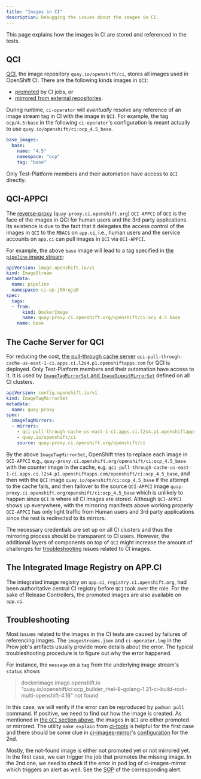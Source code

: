 ```yaml
---
title: "Images in CI"
description: Debugging the issues about the images in CI.
---
```


This page explains how the images in CI are stored and referenced in the tests.

## QCI

[QCI](/docs/how-tos/use-registries-in-build-farm/#summary-of-available-registries),
the image repository `quay.io/openshift/ci`, stores all images used in OpenShift CI.
There are the following kinds images in `QCI`:
- [promoted](/docs/architecture/ci-operator/#publishing-container-images) by CI jobs, or
- [mirrored from external repositories](/docs/how-tos/external-images/).

During runtime, `ci-operator` will _eventually_ resolve any reference 
of an image stream tag in CI with the image in `QCI`.
For example, the tag `ocp/4.5:base` in the following `ci-operator`'s configuration
is meant actually to use `quay.io/openshift/ci:ocp_4.5_base`.

```yaml
base_images:
  base:
    name: "4.5"
    namespace: "ocp"
    tag: "base"
```

Only Test-Platform members and their automation have access to `QCI` directly.

## QCI-APPCI

The [reverse-proxy](https://github.com/openshift/release/blob/master/clusters/app.ci/assets/admin_qci-appci.yaml) (`quay-proxy.ci.openshift.org`) `QCI-APPCI` of `QCI` is the face of the images in QCI for human users and the 3rd party applications.
Its existence is due to the fact that it delegates the access control of the images in `QCI` to the `RBAC`s on `app.ci`, i.e.,
human users and the service accounts on `app.ci` can pull images in `QCI` via `QCI-APPCI`.


For example, the above `base` image will lead to a tag specified in [the `pipeline` image stream](/docs/architecture/ci-operator/#referencing-images):

```yaml
apiVersion: image.openshift.io/v1
kind: ImageStream
metadata:
  name: pipeline
  namespace: ci-op-j80rqjq0
spec:
  tags:
  - from:
      kind: DockerImage
      name: quay-proxy.ci.openshift.org/openshift/ci:ocp_4.5_base
    name: base
```

## The Cache Server for QCI

For reducing the cost, [the pull-through cache server](https://github.com/openshift/release/blob/master/clusters/app.ci/quayio-pull-through-cache/qci-pull-through-cache-us-east-1.yaml) `qci-pull-through-cache-us-east-1-ci.apps.ci.l2s4.p1.openshiftapps.com` for QCI is deployed. Only Test-Platform members and their automation have access to it.
It is used by [`ImageTagMirrorSet` and `ImageDigestMirrorSet`](https://docs.openshift.com/container-platform/4.15/openshift_images/image-configuration.html#images-configuration-registry-mirror_image-configuration) defined on all CI clusters.

```yaml
apiVersion: config.openshift.io/v1
kind: ImageTagMirrorSet
metadata:
  name: quay-proxy
spec:
  imageTagMirrors:
  - mirrors:
    - qci-pull-through-cache-us-east-1-ci.apps.ci.l2s4.p1.openshiftapps.com/openshift/ci
    - quay.io/openshift/ci
    source: quay-proxy.ci.openshift.org/openshift/ci
```

By the above `ImageTagMirrorSet`, OpenShift tries to replace each image in `QCI-APPCI` e.g., `quay-proxy.ci.openshift.org/openshift/ci:ocp_4.5_base`
with the counter image in the cache, e.g. `qci-pull-through-cache-us-east-1-ci.apps.ci.l2s4.p1.openshiftapps.com/openshift/ci:ocp_4.5_base`,
and then with the `QCI` image `quay.io/openshift/ci:ocp_4.5_base` if the attempt to the cache fails, and then
failover to the source `QCI-APPCI` image `quay-proxy.ci.openshift.org/openshift/ci:ocp_4.5_base` which is unlikely to happen since
`QCI` is where all CI images are stored.
Although `QCI-APPCI` shows up everywhere, with the mirroring manifests above working properly `QCI-APPCI` has only light traffic
from Human users and 3rd party applications since the rest is redirected to its mirrors.

The necessary credentials are set up on all CI clusters and thus the mirroring process should be transparent to CI users.
However, the additional layers of components on top of `QCI` might increase the amount of challenges for [troubleshooting](/docs/internals/images-in-ci/#troubleshooting) issues related to CI images.


## The Integrated Image Registry on APP.CI

The integrated image registry on `app.ci`, `registry.ci.openshift.org`, had been authoritative central CI registry
before `QCI` took over the role.
For the sake of Release Controllers, the promoted images are also available on `app.ci`.


## Troubleshooting

Most issues related to the images in the CI tests are caused by failures of referencing images.
The `imagestreams.json` and `ci-operator.log` in the Prow job's artifacts usually provide more details about the error.
The typical troubleshooting procedure is to figure out why the error happened.

For instance, the `message` on a `tag` from the underlying image stream's `status` shows 

> dockerimage.image.openshift.io "quay.io/openshift/ci:ocp_builder_rhel-9-golang-1.21-ci-build-root-multi-openshift-4.16" not found

In this case, we will verify if the error can be reproduced by `podman pull` command.
If positive, we need to find out how the image is created.
As mentioned in [the `QCI` section above](/docs/internals/images-in-ci/#qci), the images in `QCI` are
either promoted or mirrored.
The utility `make explain` from [ci-tools](https://github.com/openshift/ci-tools/tree/master/cmd/promoted-image-governor#explain)
is helpful for the first case and there should be some clue in [ci-images-mirror](https://github.com/openshift/ci-tools/tree/master/cmd/ci-images-mirror)'s [configuration](https://github.com/openshift/release/blob/master/core-services/image-mirroring/_config.yaml)
for the 2nd.

Mostly, the not-found image is either not promoted yet or not mirrored yet.
In the first case, we can trigger the job that promotes the missing image.
In the 2nd one, we need to check if the error in pod log of ci-images-mirror which triggers an alert as well.
See the [SOP](https://github.com/openshift/release/blob/master/docs/dptp-triage-sop/misc.md#quay-io-image-mirroring-failures) of the corresponding alert.
